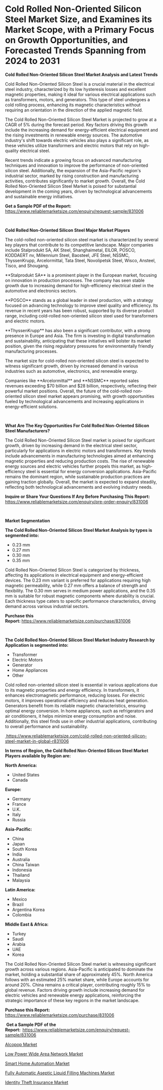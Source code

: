 <p><h1>Cold Rolled Non-Oriented Silicon Steel Market Size, and Examines its Market Scope, with a Primary Focus on Growth Opportunities, and Forecasted Trends Spanning from 2024 to 2031</h1></p><p><strong>Cold Rolled Non-Oriented Silicon Steel Market Analysis and Latest Trends</strong></p>
<p><p>Cold Rolled Non-Oriented Silicon Steel is a crucial material in the electrical steel industry, characterized by its low hysteresis losses and excellent magnetic properties, making it ideal for various electrical applications such as transformers, motors, and generators. This type of steel undergoes a cold rolling process, enhancing its magnetic characteristics without requiring an orientation in the direction of the applied magnetic field.</p><p>The Cold Rolled Non-Oriented Silicon Steel Market is projected to grow at a CAGR of 5% during the forecast period. Key factors driving this growth include the increasing demand for energy-efficient electrical equipment and the rising investments in renewable energy sources. The automotive industry's shift towards electric vehicles also plays a significant role, as these vehicles utilize transformers and electric motors that rely on high-quality electrical steel.</p><p>Recent trends indicate a growing focus on advanced manufacturing techniques and innovation to improve the performance of non-oriented silicon steel. Additionally, the expansion of the Asia-Pacific region's industrial sector, marked by rising construction and manufacturing activities, contributes significantly to market growth. Overall, the Cold Rolled Non-Oriented Silicon Steel Market is poised for substantial development in the coming years, driven by technological advancements and sustainable energy initiatives.</p></p>
<p><strong>Get a Sample PDF of the Report:&nbsp;</strong> <a href="https://www.reliablemarketsize.com/enquiry/request-sample/831006?utm_campaign=1412&utm_medium=2&utm_source=Github&utm_content=ia&utm_term=08102024&utm_id=cold-rolled-non-oriented-silicon-steel">https://www.reliablemarketsize.com/enquiry/request-sample/831006</a></p>
<p>&nbsp;</p>
<p><strong>Cold Rolled Non-Oriented Silicon Steel Major Market Players</strong></p>
<p><p>The cold-rolled non-oriented silicon steel market is characterized by several key players that contribute to its competitive landscape. Major companies include Stalprodukt SA, AK Steel, Shanghaimetal, EILOR, POSCO, KODDAERT nv, Millennium Steel, Baosteel, JFE Steel, NSSMC, ThyssenKrupp, Arcelormittal, Tata Steel, Novolipetsk Steel, Wisco, Ansteel, Tisco, and Shougang.</p><p>**Stalprodukt SA** is a prominent player in the European market, focusing on innovation in production processes. The company has seen stable growth due to increasing demand for high-efficiency electrical steel in the automotive and electronics sectors. </p><p>**POSCO** stands as a global leader in steel production, with a strategy focused on advancing technology to improve steel quality and efficiency. Its revenue in recent years has been robust, supported by its diverse product range, including cold-rolled non-oriented silicon steel used for transformers and electric motors.</p><p>**ThyssenKrupp** has also been a significant contributor, with a strong presence in Europe and Asia. The firm is investing in digital transformation and sustainability, anticipating that these initiatives will bolster its market position, given the rising regulatory pressures for environmentally friendly manufacturing processes.</p><p>The market size for cold-rolled non-oriented silicon steel is expected to witness significant growth, driven by increased demand in various industries such as automotive, electronics, and renewable energy. </p><p>Companies like **Arcelormittal** and **NSSMC** reported sales revenues exceeding $70 billion and $28 billion, respectively, reflecting their powerful market positions. Overall, the future of the cold-rolled non-oriented silicon steel market appears promising, with growth opportunities fueled by technological advancements and increasing applications in energy-efficient solutions.</p></p>
<p>&nbsp;</p>
<p><strong>What Are The Key Opportunities For Cold Rolled Non-Oriented Silicon Steel Manufacturers?</strong></p>
<p><p>The Cold Rolled Non-Oriented Silicon Steel market is poised for significant growth, driven by increasing demand in the electrical steel sector, particularly for applications in electric motors and transformers. Key trends include advancements in manufacturing technologies aimed at enhancing magnetic properties and reducing production costs. The rise of renewable energy sources and electric vehicles further propels this market, as high-efficiency steel is essential for energy conversion applications. Asia-Pacific remains the dominant region, while sustainable production practices are gaining traction globally. Overall, the market is expected to expand steadily, reflecting both technological advancements and evolving industry needs.</p></p>
<p><strong>Inquire or Share Your Questions If Any Before Purchasing This Report:</strong> <a href="https://www.reliablemarketsize.com/enquiry/pre-order-enquiry/831006?utm_campaign=1412&utm_medium=2&utm_source=Github&utm_content=ia&utm_term=08102024&utm_id=cold-rolled-non-oriented-silicon-steel">https://www.reliablemarketsize.com/enquiry/pre-order-enquiry/831006</a></p>
<p>&nbsp;</p>
<p><strong>Market Segmentation</strong></p>
<p><strong>The Cold Rolled Non-Oriented Silicon Steel Market Analysis by types is segmented into:</strong></p>
<p><ul><li>0.23 mm</li><li>0.27 mm</li><li>0.30 mm</li><li>0.35 mm</li></ul></p>
<p><p>Cold Rolled Non-Oriented Silicon Steel is categorized by thickness, affecting its applications in electrical equipment and energy-efficient devices. The 0.23 mm variant is preferred for applications requiring high magnetic permeability, while 0.27 mm offers a balance of strength and flexibility. The 0.30 mm serves in medium power applications, and the 0.35 mm is suitable for robust magnetic components where durability is crucial. Each thickness type caters to specific performance characteristics, driving demand across various industrial sectors.</p></p>
<p><strong>Purchase this Report:&nbsp;</strong><a href="https://www.reliablemarketsize.com/purchase/831006?utm_campaign=1412&utm_medium=2&utm_source=Github&utm_content=ia&utm_term=08102024&utm_id=cold-rolled-non-oriented-silicon-steel">https://www.reliablemarketsize.com/purchase/831006</a></p>
<p>&nbsp;</p>
<p><strong>The Cold Rolled Non-Oriented Silicon Steel Market Industry Research by Application is segmented into:</strong></p>
<p><ul><li>Transformer</li><li>Electric Motors</li><li>Generator</li><li>Home Appliances</li><li>Other</li></ul></p>
<p><p>Cold rolled non-oriented silicon steel is essential in various applications due to its magnetic properties and energy efficiency. In transformers, it enhances electromagnetic performance, reducing losses. For electric motors, it improves operational efficiency and reduces heat generation. Generators benefit from its reliable magnetic characteristics, ensuring optimal energy conversion. In home appliances, such as refrigerators and air conditioners, it helps minimize energy consumption and noise. Additionally, this steel finds use in other industrial applications, contributing to overall performance and sustainability.</p></p>
<p><a href="https://www.reliablemarketsize.com/cold-rolled-non-oriented-silicon-steel-market-in-global-r831006?utm_campaign=1412&utm_medium=2&utm_source=Github&utm_content=ia&utm_term=08102024&utm_id=cold-rolled-non-oriented-silicon-steel">&nbsp;https://www.reliablemarketsize.com/cold-rolled-non-oriented-silicon-steel-market-in-global-r831006</a></p>
<p><strong>In terms of Region, the Cold Rolled Non-Oriented Silicon Steel Market Players available by Region are:</strong></p>
<p>
    <p> <strong> North America: </strong>
        <ul>
            <li>United States</li>
            <li>Canada</li>
        </ul>
        </p> 
    <p> <strong> Europe: </strong>
        <ul>
            <li>Germany</li>
            <li>France</li>
            <li>U.K.</li>
            <li>Italy</li>
            <li>Russia</li>
        </ul>
        </p> 
    <p> <strong> Asia-Pacific: </strong>
        <ul>
            <li>China</li>
            <li>Japan</li>
            <li>South Korea</li>
            <li>India</li>
            <li>Australia</li>
            <li>China Taiwan</li>
            <li>Indonesia</li>
            <li>Thailand</li>
            <li>Malaysia</li>
        </ul>
        </p> 
    <p> <strong> Latin America: </strong>
        <ul>
            <li>Mexico</li>
            <li>Brazil</li>
            <li>Argentina Korea</li>
            <li>Colombia</li>
        </ul>
        </p> 
    <p> <strong> Middle East & Africa: </strong>
        <ul>
            <li>Turkey</li>
            <li>Saudi</li>
            <li>Arabia</li>
            <li>UAE</li>
            <li>Korea</li>
        </ul>
    </p>
    </p>
<p><p>The Cold Rolled Non-Oriented Silicon Steel market is witnessing significant growth across various regions. Asia-Pacific is anticipated to dominate the market, holding a substantial share of approximately 45%. North America follows with an estimated 25% market share, while Europe accounts for around 20%. China remains a critical player, contributing roughly 15% to global revenue. Factors driving growth include increasing demand for electric vehicles and renewable energy applications, reinforcing the strategic importance of these key regions in the market landscape.</p></p>
<p><strong>Purchase this Report: </strong><a href="https://www.reliablemarketsize.com/purchase/831006?utm_campaign=1412&utm_medium=2&utm_source=Github&utm_content=ia&utm_term=08102024&utm_id=cold-rolled-non-oriented-silicon-steel">https://www.reliablemarketsize.com/purchase/831006</a></p>
<p>&nbsp;<strong>Get a Sample PDF of the Report:&nbsp;&nbsp;</strong><a href="https://www.reliablemarketsize.com/enquiry/request-sample/831006?utm_campaign=1412&utm_medium=2&utm_source=Github&utm_content=ia&utm_term=08102024&utm_id=cold-rolled-non-oriented-silicon-steel">https://www.reliablemarketsize.com/enquiry/request-sample/831006</a></p>
<p><strong></strong></p>
<p><p><a href="https://issuu.com/reportprime-2/docs/alcopop-market-size-2030.pptx_7296f372a69ee6?utm_campaign=1412&utm_medium=2&utm_source=Github&utm_content=ia&utm_term=08102024&utm_id=cold-rolled-non-oriented-silicon-steel">Alcopop Market</a></p><p><a href="https://www.linkedin.com/pulse/exploring-low-power-wide-area-network-market-dynamics-revenue-ga12f?utm_campaign=1412&utm_medium=2&utm_source=Github&utm_content=ia&utm_term=08102024&utm_id=cold-rolled-non-oriented-silicon-steel">Low Power Wide Area Network Market</a></p><p><a href="https://www.linkedin.com/pulse/emerging-smart-home-automation-market-opportunities-analysis-investors-mkfcf?utm_campaign=1412&utm_medium=2&utm_source=Github&utm_content=ia&utm_term=08102024&utm_id=cold-rolled-non-oriented-silicon-steel">Smart Home Automation Market</a></p><p><a href="https://github.com/ChiragRp1/Market-Research-Report-List-6/blob/main/fully-automatic-aseptic-liquid-filling-machines-market.md?utm_campaign=1412&utm_medium=2&utm_source=Github&utm_content=ia&utm_term=08102024&utm_id=cold-rolled-non-oriented-silicon-steel">Fully Automatic Aseptic Liquid Filling Machines Market</a></p><p><a href="https://www.linkedin.com/pulse/identity-theft-insurance-market-evolution-future-outlook-dckle?utm_campaign=1412&utm_medium=2&utm_source=Github&utm_content=ia&utm_term=08102024&utm_id=cold-rolled-non-oriented-silicon-steel">Identity Theft Insurance Market</a></p></p>